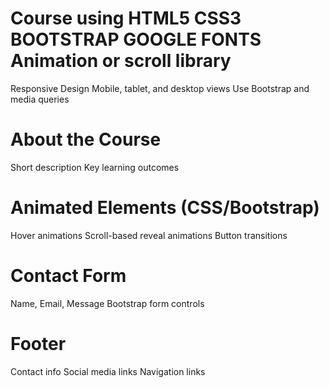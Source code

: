 # Course using HTML5 CSS3 BOOTSTRAP  GOOGLE FONTS Animation or scroll library 
 Responsive Design 
Mobile, tablet, and desktop views
Use Bootstrap and media queries
# About the Course
Short description
Key learning outcomes
# Animated Elements (CSS/Bootstrap)
Hover animations
Scroll-based reveal animations
Button transitions
# Contact Form
Name, Email, Message
Bootstrap form controls
# Footer
Contact info
Social media links
Navigation links



